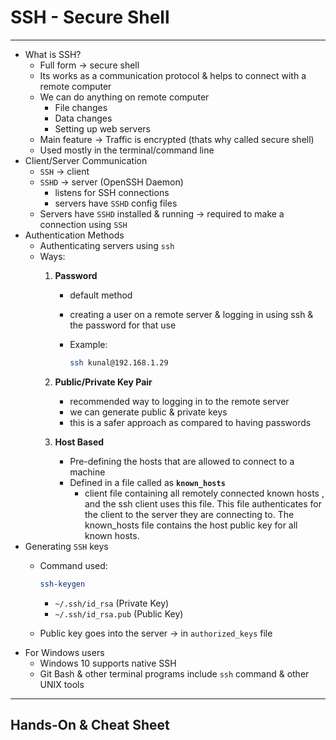 # SSH - Secure Shell

---

- What is SSH?
    - Full form → secure shell
    - Its works as a communication protocol & helps to connect with a remote computer
    - We can do anything on remote computer
        - File changes
        - Data changes
        - Setting up web servers
    - Main feature → Traffic is encrypted (thats why called secure shell)
    - Used mostly in the terminal/command line
- Client/Server Communication
    - `SSH` → client
    - `SSHD` → server (OpenSSH Daemon)
        - listens for SSH connections
        - servers have `SSHD` config files
    - Servers have  `SSHD` installed & running → required to make a connection using `SSH`
- Authentication Methods
    - Authenticating servers using `ssh`
    - Ways:
        1. **Password**
            - default method
            - creating a user on a remote server & logging in using ssh & the password for that use
            - Example:
                
                ```bash
                ssh kunal@192.168.1.29
                ```
                
        2. **Public/Private Key Pair**
            - recommended way to logging in to the remote server
            - we can generate public & private keys
            - this is a safer approach as compared to having passwords
        3. **Host Based**
            - Pre-defining the hosts that are allowed to connect to a machine
            - Defined in a file called as **`known_hosts`**
                - client file  containing all remotely connected known hosts
                , and the ssh client uses this file. This file authenticates for the client to the server they are connecting to. The known_hosts file contains the host public key for all known hosts.
- Generating `SSH` keys
    - Command used:
        
        ```bash
        ssh-keygen
        ```
        
        - `~/.ssh/id_rsa` (Private Key)
        - `~/.ssh/id_rsa.pub` (Public Key)
    - Public key goes into the server → in `authorized_keys` file
- For Windows users
    - Windows 10 supports native SSH
    - Git Bash & other terminal programs include `ssh` command & other UNIX tools

---

## Hands-On & Cheat Sheet
